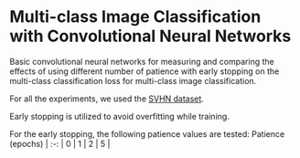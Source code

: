 # Multi-class Image Classification with Convolutional Neural Networks
Basic convolutional neural networks for measuring and comparing the effects of using different number of patience with early stopping on the multi-class classification loss for multi-class image classification.

For all the experiments, we used the [SVHN dataset](http://ufldl.stanford.edu/housenumbers/).

Early stopping is utilized to avoid overfitting while training.

For the early stopping, the following patience values are tested:
Patience (epochs) |
:-: |
0 |
1 |
2 |
5 |
